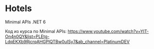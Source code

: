 # Hotels
Minimal APIs .NET 6

Код из курса по Minimal APIs: https://www.youtube.com/watch?v=YIT-On4n0QY&list=PLEtg-LdqEKXb9RjcrqAHGPlQTBw0uISy7&ab_channel=PlatinumDEV
